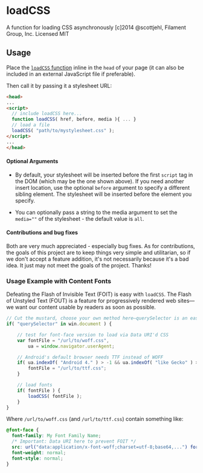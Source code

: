 # loadCSS

A function for loading CSS asynchronously
[c]2014 @scottjehl, Filament Group, Inc.
Licensed MIT

## Usage

Place the [`loadCSS` function](https://github.com/filamentgroup/loadCSS/blob/master/loadCSS.js) inline in the `head` of your page (it can also be included in an external JavaScript file if preferable).

Then call it by passing it a stylesheet URL:

``` html
<head>
...
<script>
  // include loadCSS here...
  function loadCSS( href, before, media ){ ... }
  // load a file
  loadCSS( "path/to/mystylesheet.css" );
</script>
...
</head>
```

#### Optional Arguments
- By default, your stylesheet will be inserted before the first `script` tag in the DOM (which may be the one shown above). If you need another insert location, use the optional `before` argument to specify a different sibling element. The stylesheet will be inserted before the element you specify.

- You can optionally pass a string to the media argument to set the `media=""` of the stylesheet - the default value is `all`.


#### Contributions and bug fixes

Both are very much appreciated - especially bug fixes. As for contributions, the goals of this project are to keep things very simple and utilitarian, so if we don't accept a feature addition, it's not necessarily because it's a bad idea. It just may not meet the goals of the project. Thanks!

### Usage Example with Content Fonts

Defeating the Flash of Invisible Text (FOIT) is easy with `loadCSS`. The Flash of Unstyled Text (FOUT) is a feature for progressively rendered web sites—we want our content usable by readers as soon as possible.

``` javascript
// Cut the mustard, choose your own method here—querySelector is an easy one.
if( "querySelector" in win.document ) {

	// test for font-face version to load via Data URI'd CSS
	var fontFile = "/url/to/woff.css",
		ua = window.navigator.userAgent;

	// Android's default browser needs TTF instead of WOFF
	if( ua.indexOf( "Android 4." ) > -1 && ua.indexOf( "like Gecko" ) > -1 && ua.indexOf( "Chrome" ) === -1 ) {
		fontFile = "/url/to/ttf.css";
	}

	// load fonts
	if( fontFile ) {
		loadCSS( fontFile );
	}
}
```

Where `/url/to/woff.css` (and `/url/to/ttf.css`) contain something like:

``` css
@font-face {
  font-family: My Font Family Name;
  /* Important: Data URI here to prevent FOIT */
  src: url("data:application/x-font-woff;charset=utf-8;base64,...") format("truetype");
  font-weight: normal;
  font-style: normal;
}
```